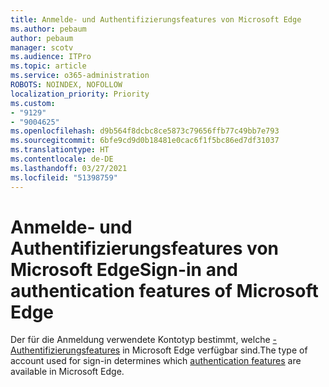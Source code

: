 ```yaml
---
title: Anmelde- und Authentifizierungsfeatures von Microsoft Edge
ms.author: pebaum
author: pebaum
manager: scotv
ms.audience: ITPro
ms.topic: article
ms.service: o365-administration
ROBOTS: NOINDEX, NOFOLLOW
localization_priority: Priority
ms.custom:
- "9129"
- "9004625"
ms.openlocfilehash: d9b564f8dcbc8ce5873c79656ffb77c49bb7e793
ms.sourcegitcommit: 6bfe9cd9d0b18481e0cac6f1f5bc86ed7df31037
ms.translationtype: HT
ms.contentlocale: de-DE
ms.lasthandoff: 03/27/2021
ms.locfileid: "51398759"
---
```

# <a name="sign-in-and-authentication-features-of-microsoft-edge"></a><span data-ttu-id="704c6-102">Anmelde- und Authentifizierungsfeatures von Microsoft Edge</span><span class="sxs-lookup"><span data-stu-id="704c6-102">Sign-in and authentication features of Microsoft Edge</span></span>

<span data-ttu-id="704c6-103">Der für die Anmeldung verwendete Kontotyp bestimmt, welche [-Authentifizierungsfeatures](https://go.microsoft.com/fwlink/?linkid=2134570) in Microsoft Edge verfügbar sind.</span><span class="sxs-lookup"><span data-stu-id="704c6-103">The type of account used for sign-in determines which [authentication features](https://go.microsoft.com/fwlink/?linkid=2134570) are available in Microsoft Edge.</span></span>